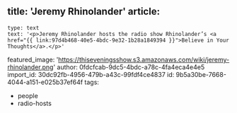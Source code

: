 title: 'Jeremy Rhinolander'
article:
  -
    type: text
    text: '<p>Jeremy Rhinolander hosts the radio show Rhinolander’s <a href="{{ link:97d4b468-40e5-4bdc-9e32-1b28a1849394 }}">Believe in Your Thoughts</a>.</p>'
featured_image: 'https://thiseveningsshow.s3.amazonaws.com/wiki/jeremy-rhinolander.png'
author: 0fdcfcab-9dc5-4bdc-a78c-4fa4eca4e4e5
import_id: 30dc92fb-4956-479b-a43c-99fdf4ce4837
id: 9b5a30be-7668-4044-a151-e025b37ef64f
tags:
  - people
  - radio-hosts
